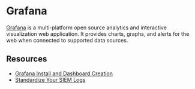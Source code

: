 # Grafana

[Grafana](https://grafana.com/) is a multi-platform open source analytics and interactive visualization web application. It provides charts, graphs, and alerts for the web when connected to supported data sources.

## Resources

* [Grafana Install and Dashboard Creation](https://www.youtube.com/watch?v=qR5BH-bKpOg&list=PLB6hQ_WpB6U0WeroZAfssgRpxW8olnkqy&index=8)
* [Standardize Your SIEM Logs](https://www.youtube.com/watch?v=xvOHNm50h1A&list=PLB6hQ_WpB6U0WeroZAfssgRpxW8olnkqy&index=10)
